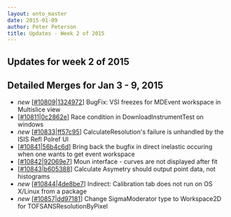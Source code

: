 ```yaml
---
layout: onto_master
date: 2015-01-09
author: Peter Peterson
title: Updates - Week 2 of 2015
---
```

Updates for week 2 of 2015
--------------------------

Detailed Merges for Jan 3 - 9, 2015
-----------------------------------
* *new* \[[#10809](http://trac.mantidproject.org/mantid/ticket/10809)\|[1324972](https://github.com/mantidproject/mantid/commit/1324972ebb1b35ea94447b73cf9106ef03791ad8)\] BugFix: VSI freezes for MDEvent workspace in Multislice view
* \[[#10811](http://trac.mantidproject.org/mantid/ticket/10811)\|[0c2862e](https://github.com/mantidproject/mantid/commit/0c2862e6c21470cb84ab0a767927dc72c12aaead)\] Race condition in DownloadInstrumentTest on windows
* *new* \[[#10833](http://trac.mantidproject.org/mantid/ticket/10833)\|[ff57c95](https://github.com/mantidproject/mantid/commit/ff57c95b281144df61d1fdf25e08b75cb07e3c26)\] CalculateResolution's failure is unhandled by the ISIS Refl Polref UI
* \[[#10841](http://trac.mantidproject.org/mantid/ticket/10841)\|[56b4c6d](https://github.com/mantidproject/mantid/commit/56b4c6d1e9a4a857b956693e374c05e9553297cd)\] Bring back the bugfix in direct inelastic occuring when one wants to get event workspace
* \[[#10842](http://trac.mantidproject.org/mantid/ticket/10842)\|[92069e7](https://github.com/mantidproject/mantid/commit/92069e7dcc2a388e4eb3fb1a7e333d9285354d42)\] Moun interface - curves are not displayed after fit
* \[[#10843](http://trac.mantidproject.org/mantid/ticket/10843)\|[b605388](https://github.com/mantidproject/mantid/commit/b605388b596bf45d6abb0e502a8cd5f7abd08c9b)\] Calculate Asymetry should output point data, not histograms
* *new* \[[#10844](http://trac.mantidproject.org/mantid/ticket/10844)\|[4de8be7](https://github.com/mantidproject/mantid/commit/4de8be77c3b75861646ffc17ef51b4ddca0ec41a)\] Indirect: Calibration tab does not run on OS X/Linux from a package
* *new* \[[#10857](http://trac.mantidproject.org/mantid/ticket/10857)\|[dd97181](https://github.com/mantidproject/mantid/commit/dd971817dcaf94de876644303d0d448d3c8b2cd4)\] Change SigmaModerator type to Workspace2D for TOFSANSResolutionByPixel

